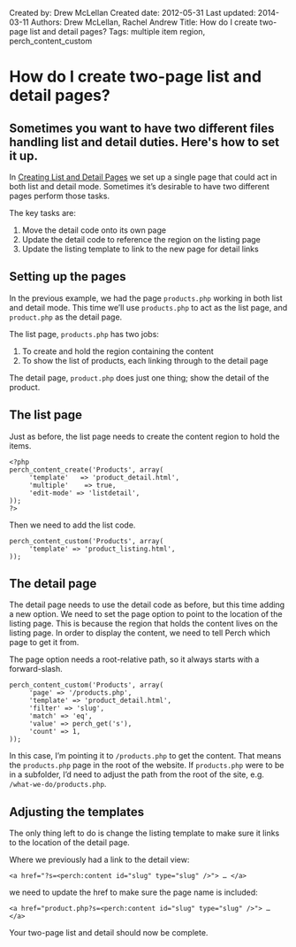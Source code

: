 Created by: Drew McLellan
Created date: 2012-05-31
Last updated: 2014-03-11
Authors: Drew McLellan, Rachel Andrew
Title: How do I create two-page list and detail pages?
Tags: multiple item region, perch_content_custom

# How do I create two-page list and detail pages?

## Sometimes you want to have two different files handling list and detail duties. Here's how to set it up.

In [Creating List and Detail Pages](/architecture/how-do-i-create-list-detail-pages) we set up a single page that could act in both list and detail mode. Sometimes it’s desirable to have two different pages perform those tasks.

The key tasks are:

1. Move the detail code onto its own page
2. Update the detail code to reference the region on the listing page
3. Update the listing template to link to the new page for detail links

## Setting up the pages

In the previous example, we had the page `products.php` working in both list and detail mode. This time we’ll use `products.php` to act as the list page, and `product.php` as the detail page.

The list page, `products.php` has two jobs:

1. To create and hold the region containing the content
2. To show the list of products, each linking through to the detail page

The detail page, `product.php` does just one thing; show the detail of the product.

## The list page

Just as before, the list page needs to create the content region to hold the items.

	<?php
	perch_content_create('Products', array(
	     'template'   => 'product_detail.html',
	     'multiple'    => true,
	     'edit-mode' => 'listdetail',
	));
	?>

Then we need to add the list code.

	perch_content_custom('Products', array(
	     'template' => 'product_listing.html',
	));

## The detail page

The detail page needs to use the detail code as before, but this time adding a new option. We need to set the page option to point to the location of the listing page. This is because the region that holds the content lives on the listing page. In order to display the content, we need to tell Perch which page to get it from.

The page option needs a root-relative path, so it always starts with a forward-slash.

	perch_content_custom('Products', array(
	     'page' => '/products.php',
	     'template' => 'product_detail.html',
	     'filter' => 'slug',
	     'match' => 'eq',
	     'value' => perch_get('s'),
	     'count' => 1,
	));

In this case, I’m pointing it to `/products.php` to get the content. That means the `products.php` page in the root of the website. If `products.php` were to be in a subfolder, I’d need to adjust the path from the root of the site, e.g. `/what-we-do/products.php`.

## Adjusting the templates

The only thing left to do is change the listing template to make sure it links to the location of the detail page.

Where we previously had a link to the detail view:

	<a href="?s=<perch:content id="slug" type="slug" />"> … </a>

we need to update the href to make sure the page name is included:

	<a href="product.php?s=<perch:content id="slug" type="slug" />"> … </a>

Your two-page list and detail should now be complete.
